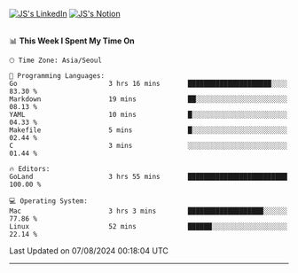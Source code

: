
[![JS's LinkedIn](https://img.shields.io/badge/LinkedIn-blue?style=for-the-badge&logo=linkedin)](https://www.linkedin.com/in/jaeseung-lee-5a2a32139/) 
[![JS's Notion](https://img.shields.io/badge/Notion-black?style=for-the-badge&logo=notion)](https://bit.ly/ljswiki1) <br><br>
<!-- ![JS's GitHub stats](https://github-readme-stats-lemon-five.vercel.app/api?username=tkxkd0159&hide=contribs,prs,stars,issues&show_icons=true&theme=react&include_all_commits=true)   -->
<!-- ![Top Langs](https://github-readme-stats-lemon-five.vercel.app/api/top-langs/?username=tkxkd0159&layout=compact&hide=jupyter%20notebook,scss,html,css&langs_count=10)  -->


<!--START_SECTION:waka-->
📊 **This Week I Spent My Time On** 

```text
🕑︎ Time Zone: Asia/Seoul

💬 Programming Languages: 
Go                       3 hrs 16 mins       █████████████████████░░░░   83.30 % 
Markdown                 19 mins             ██░░░░░░░░░░░░░░░░░░░░░░░   08.13 % 
YAML                     10 mins             █░░░░░░░░░░░░░░░░░░░░░░░░   04.33 % 
Makefile                 5 mins              █░░░░░░░░░░░░░░░░░░░░░░░░   02.44 % 
C                        3 mins              ░░░░░░░░░░░░░░░░░░░░░░░░░   01.44 % 

🔥 Editors: 
GoLand                   3 hrs 55 mins       █████████████████████████   100.00 % 

💻 Operating System: 
Mac                      3 hrs 3 mins        ███████████████████░░░░░░   77.86 % 
Linux                    52 mins             ██████░░░░░░░░░░░░░░░░░░░   22.14 % 
```


 Last Updated on 07/08/2024 00:18:04 UTC
<!--END_SECTION:waka-->

---
<!---
<a href="https://github.com/tkxkd0159/books">
  <img align="center" src="https://github-readme-stats-lemon-five.vercel.app/api/pin/?username=tkxkd0159&repo=books&theme=react" />
</a>
-->

<!---
- 🔭 I’m currently working on ...
- 🌱 I’m currently learning blockchain and distributed network
- 👯 I’m looking to collaborate on ...
- 🤔 I’m looking for help with ...
- 💬 Ask me about ...
- 📫 How to reach me: ...
- 😄 Pronouns: ...
- ⚡ Fun fact: ...
-->

